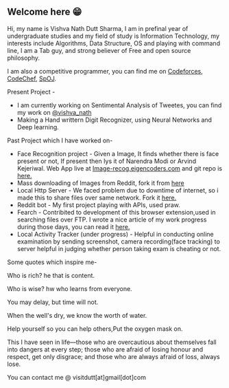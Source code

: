 ## Welcome here 😁

Hi, my name is Vishva Nath Dutt Sharma, I am in prefinal year of undergraduate studies and my field of study is Information Technology, my interests include Algorithms, Data Structure, OS and playing with command line, I am a Tab guy, and strong believer of Free and open source philosophy.

I am also a competitive programmer, you can find me on [Codeforces](http://codeforces.com/profile/v_ns), [CodeChef](https://www.codechef.com/users/v_ns), [SpOJ](http://www.spoj.com/users/v_ns/).

Present Project -
- I am currently working on Sentimental Analysis of Tweetes, you can find my work on [@vishva_nath](https://twitter.com/vishva_nath)  
- Making a Hand writtern Digit Recognizer, using Neural Networks and Deep learning.
 
Past Project which I have worked on-
- Face Recognition project - Given a Image, It finds whether there is face present or not, If present then Iys it of Narendra Modi or Arvind Kejeriwal. Web App live at [Image-recog.eigencoders.com](http://image-recog.eigencoders.com) and git repo is [here.](https://github.com/vishvanath45/Precog_Project/tree/master/face_detection)
- Mass downloading of Images from Reddit, fork it from [here](https://github.com/vishvanath45/subReddit-Images-Downloader)
- Local Http Server - We faced problem due to downtime of internet, so i made this to share files over same network. Fork it [here.](https://github.com/vishvanath45/local_http_server)
- Reddit bot - My first project playing with APIs, used praw.
- Fearch - Contribited to development of this browser extension,used in searching files over FTP. I wrote a nice article of my work progress during those days, you can read it [here.](https://vishvanathblog.wordpress.com/days-with-gsoc-heat17/)
- Local Activity Tracker (under progress) - Helpful in conducting online examination by sending screenshot, camera recording(face tracking) to server helpful in judging whether person taking exam is cheating or not.

Some quotes which inspire me- 

Who is rich? he that is content.  

Who is wise? hw who learns from everyone.  

You may delay, but time will not.  

When the well's dry, we know the worth of water.  

Help yourself so you can help others,Put the oxygen mask on.  

This I have seen in life—those who are overcautious about themselves fall into dangers at every step; those who are afraid of losing honour and respect, get only disgrace; and those who are always afraid of loss, always lose.


You can contact me @ visitdutt[at]gmail[dot]com
